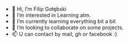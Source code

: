 - 👋 Hi, I’m Filip Gołębski
- 👀 I’m interested in Learning atm.
- 🌱 I’m currently learning everything bit a bit
- 💞️ I’m looking to collaborate on some projects.
- 📫 U can contact by mail, gh or facebook :)

<!---
golebski/golebski is a ✨ special ✨ repository because its `README.md` (this file) appears on your GitHub profile.
You can click the Preview link to take a look at your changes.
--->
